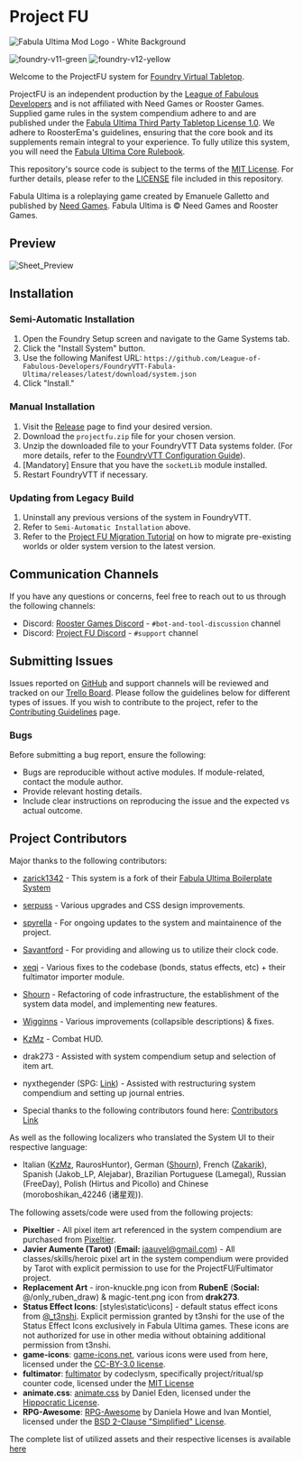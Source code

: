 # Project FU

![Fabula Ultima Mod Logo - White Background](https://github.com/League-of-Fabulous-Developers/FoundryVTT-Fabula-Ultima/assets/16845165/040a116d-3419-47ee-af36-5aed128bdb2d)

![foundry-v11-green](https://img.shields.io/badge/foundry-v11-green)
![foundry-v12-yellow](https://img.shields.io/badge/foundry-v12-yellow)

Welcome to the ProjectFU system for [Foundry Virtual Tabletop](https://foundryvtt.com/).

ProjectFU is an independent production by the [League of Fabulous Developers](https://github.com/League-of-Fabulous-Developers) and is not affiliated with Need Games or Rooster Games. Supplied game rules in the system compendium adhere to and are published under the [Fabula Ultima Third Party Tabletop License 1.0](https://need.games/wp-content/uploads/2024/06/Fabula-Ultima-Third-Party-Tabletop-License-1.0.pdf). We adhere to RoosterEma's guidelines, ensuring that the core book and its supplements remain integral to your experience. To fully utilize this system, you will need the [Fabula Ultima Core Rulebook](https://www.needgames.it/fabula-ultima-en/).

This repository's source code is subject to the terms of the [MIT License](https://github.com/League-of-Fabulous-Developers/FoundryVTT-Fabula-Ultima/blob/main/LICENSE.md). For further details, please refer to the [LICENSE](https://github.com/League-of-Fabulous-Developers/FoundryVTT-Fabula-Ultima/blob/main/LICENSE.md) file included in this repository.

Fabula Ultima is a roleplaying game created by Emanuele Galletto and published by [Need Games](https://www.needgames.it/). Fabula Ultima is © Need Games and Rooster Games.

## Preview

![Sheet_Preview](https://github.com/League-of-Fabulous-Developers/FoundryVTT-Fabula-Ultima/assets/16845165/5c2ddd38-4132-4087-aec3-bece8fb769ee)

## Installation

### Semi-Automatic Installation

1. Open the Foundry Setup screen and navigate to the Game Systems tab.
2. Click the "Install System" button.
3. Use the following Manifest URL: `https://github.com/League-of-Fabulous-Developers/FoundryVTT-Fabula-Ultima/releases/latest/download/system.json`
4. Click "Install."

### Manual Installation

1. Visit the [Release](https://github.com/League-of-Fabulous-Developers/FoundryVTT-Fabula-Ultima/releases '‌') page to find your desired version.
2. Download the `projectfu.zip` file for your chosen version.
3. Unzip the downloaded file to your FoundryVTT Data systems folder. (For more details, refer to the [FoundryVTT Configuration Guide](https://foundryvtt.com/article/configuration/#where-user-data '‌')).
4. [Mandatory] Ensure that you have the `socketLib` module installed.
5. Restart FoundryVTT if necessary.

### Updating from Legacy Build

1. Uninstall any previous versions of the system in FoundryVTT.
2. Refer to `Semi-Automatic Installation` above.
3. Refer to the [Project FU Migration Tutorial](https://github.com/League-of-Fabulous-Developers/FoundryVTT-Fabula-Ultima/wiki/Migration-Tutorial) on how to migrate pre-existing worlds or older system version to the latest version.

## Communication Channels

If you have any questions or concerns, feel free to reach out to us through the following channels:

- Discord: [Rooster Games Discord](https://discord.gg/G9qGbn2) - `#bot-and-tool-discussion` channel
- Discord: [Project FU Discord](https://discord.gg/SNuxpzCgVB) - `#support` channel

## Submitting Issues

Issues reported on [GitHub](https://github.com/League-of-Fabulous-Developers/FoundryVTT-Fabula-Ultima/issues) and support channels will be reviewed and tracked on our [Trello Board](https://trello.com/b/VEa8VQHc/fabula-ultima-system). Please follow the guidelines below for different types of issues. If you wish to contribute to the project, refer to the [Contributing Guidelines](https://github.com/League-of-Fabulous-Developers/FoundryVTT-Fabula-Ultima/blob/main/CONTRIBUTING.md) page.

### Bugs

Before submitting a bug report, ensure the following:

- Bugs are reproducible without active modules. If module-related, contact the module author.
- Provide relevant hosting details.
- Include clear instructions on reproducing the issue and the expected vs actual outcome.

## Project Contributors

Major thanks to the following contributors:

- [zarick1342](https://github.com/zarick1342/) - This system is a fork of their [Fabula Ultima Boilerplate System](https://github.com/zarick1342/fabula-ultima-system)
- [serpuss](https://github.com/serpuss) - Various upgrades and CSS design improvements.
- [spyrella](https://github.com/spyrella) - For ongoing updates to the system and maintainence of the project.
- [Savantford](https://github.com/Savantford) - For providing and allowing us to utilize their clock code.
- [xeqi](https://github.com/xeqi) - Various fixes to the codebase (bonds, status effects, etc) + their fultimator importer module.
- [Shourn](https://github.com/Shourn) - Refactoring of code infrastructure, the establishment of the system data model, and implementing new features.
- [Wigginns](https://github.com/Wigginns) - Various improvements (collapsible descriptions) & fixes.
- [KzMz](https://github.com/KzMz) - Combat HUD.
- drak273 - Assisted with system compendium setup and selection of item art.
- nyxthegender (SPG: [Link](https://startplaying.games/gm/nyxthegender)) - Assisted with restructuring system compendium and setting up journal entries.

- Special thanks to the following contributors found here: [Contributors Link](https://github.com/League-of-Fabulous-Developers/FoundryVTT-Fabula-Ultima/graphs/contributors)

As well as the following localizers who translated the System UI to their respective language:

- Italian ([KzMz](https://github.com/KzMz), RaurosHuntor), German ([Shourn](https://github.com/Shourn)), French ([Zakarik](https://github.com/Zakarik)), Spanish (Jakob_LP, Alejabar), Brazilian Portuguese (Lamegal), Russian (FreeDay), Polish (Hirtus and Picollo)
and Chinese (moroboshikan_42246 (诸星观)).

The following assets/code were used from the following projects:

- **Pixeltier** - All pixel item art referenced in the system compendium are purchased from [Pixeltier](https://itch.io/s/39748/pixeltiers-complete-asset-bundle).
- **Javier Aumente (Tarot)** (**Email:** <jaauvel@gmail.com>) - All classes/skills/heroic pixel art in the system compendium were provided by Tarot with explicit permission to use for the ProjectFU/Fultimator project.
- **Replacement Art** - iron-knuckle.png icon from **RubenE** (**Social:** @/only_ruben_draw) & magic-tent.png icon from **drak273**.
- **Status Effect Icons**: [styles\static\icons] - default status effect icons from [@\_t3nshi](https://twitter.com/_t3nshi). Explicit permission granted by t3nshi for the use of the Status Effect Icons exclusively in Fabula Ultima games. These icons are not authorized for use in other media without obtaining additional permission from t3nshi.
- **game-icons**: [game-icons.net](https://game-icons.net), various icons were used from here, licensed under the [CC-BY-3.0 license](https://creativecommons.org/licenses/by/3.0/).
- **fultimator**: [fultimator](https://github.com/codeclysm/fultimator) by codeclysm, specifically project/ritual/sp counter code, licensed under the [MIT License](https://github.com/codeclysm/fultimator/blob/main/LICENSE.md)
- **animate.css**: [animate.css](https://animate.style/) by Daniel Eden, licensed under the [Hippocratic License](https://github.com/animate-css/animate.css/blob/main/LICENSE-HIPPOCRATIC).
- **RPG-Awesome**: [RPG-Awesome](https://nagoshiashumari.github.io/Rpg-Awesome/) by Daniela Howe and Ivan Montiel, licensed under the [BSD 2-Clause "Simplified" License](https://github.com/NagoshiAshumari/Rpg-Awesome/blob/master/LICENSE).

The complete list of utilized assets and their respective licenses is available [here](https://github.com/League-of-Fabulous-Developers/FoundryVTT-Fabula-Ultima/blob/main/COPYRIGHT.md)
